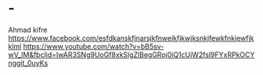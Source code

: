 # -
Ahmad kifre
https://www.facebook.com/esfdkanskfjnarsjkfnwejkfjkwjksnkjfewkfnkjewfjkklml
https://www.youtube.com/watch?v=bB5sv-wV_lM&fbclid=IwAR3SNg9UoGf8xkSlgZlBegGRoj0iQ1cUjW2fsl9FYxRPkOCYnggit_0uyKs
